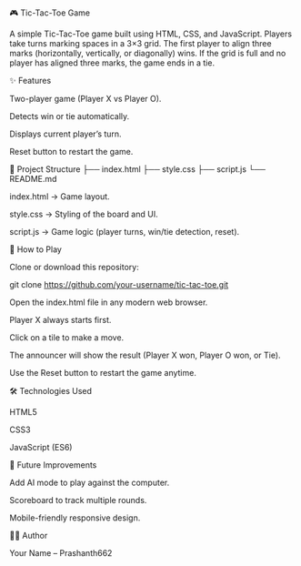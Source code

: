 🎮 Tic-Tac-Toe Game

A simple Tic-Tac-Toe game built using HTML, CSS, and JavaScript.
Players take turns marking spaces in a 3×3 grid. The first player to align three marks (horizontally, vertically, or diagonally) wins. If the grid is full and no player has aligned three marks, the game ends in a tie.

✨ Features

Two-player game (Player X vs Player O).

Detects win or tie automatically.

Displays current player’s turn.

Reset button to restart the game.

📂 Project Structure
├── index.html
├── style.css
├── script.js
└── README.md


index.html → Game layout.

style.css → Styling of the board and UI.

script.js → Game logic (player turns, win/tie detection, reset).

🚀 How to Play

Clone or download this repository:

git clone https://github.com/your-username/tic-tac-toe.git


Open the index.html file in any modern web browser.

Player X always starts first.

Click on a tile to make a move.

The announcer will show the result (Player X won, Player O won, or Tie).

Use the Reset button to restart the game anytime.

🛠️ Technologies Used

HTML5

CSS3

JavaScript (ES6)

📌 Future Improvements

Add AI mode to play against the computer.

Scoreboard to track multiple rounds.

Mobile-friendly responsive design.

👨‍💻 Author

Your Name – Prashanth662
